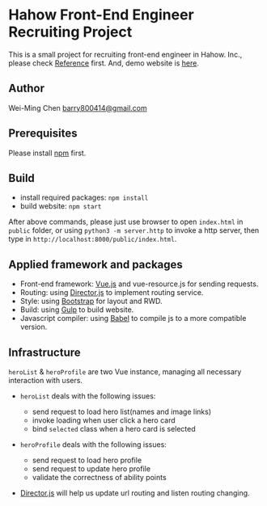 Hahow Front-End Engineer Recruiting Project
===

This is a small project for recruiting front-end engineer in Hahow. Inc., please check [Reference](http://hahow-recruit.herokuapp.com/frontend) first. And, demo website is [here](https://github.com/barry800414/hahow_project).

## Author
Wei-Ming Chen barry800414@gmail.com

## Prerequisites
Please install [npm](https://www.npmjs.com/) first.

## Build
* install required packages: `npm install`
* build website: `npm start`

After above commands, please just use browser to open `index.html` in `public` folder, or using `python3 -m server.http` to invoke a http server, then type in `http://localhost:8000/public/index.html`.

## Applied framework and packages
* Front-end framework: [Vue.js](https://vuejs.org/) and vue-resource.js for sending requests.
* Routing: using [Director.js](https://github.com/flatiron/director) to implement routing service.
* Style: using [Bootstrap](http://getbootstrap.com/) for layout and RWD.
* Build: using [Gulp](http://gulpjs.com/) to build website.
* Javascript compiler: using [Babel](https://babeljs.io/) to compile js to a more compatible version.


## Infrastructure
`heroList` & `heroProfile` are two Vue instance, managing all necessary interaction with users.

* `heroList` deals with the following issues:
    * send request to load hero list(names and image links)
    * invoke loading when user click a hero card
    * bind `selected` class when a hero card is selected

* `heroProfile` deals with the following issues:
    * send request to load hero profile
    * send request to update hero profile
    * validate the correctness of ability points

* [Director.js](https://github.com/flatiron/director) will help us update url routing and listen routing changing.
